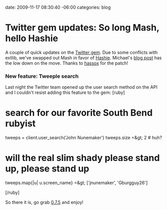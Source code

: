 date: 2009-11-17 08:30:40 -06:00
categories: blog

# Twitter gem updates: So long Mash, hello Hashie
A couple of quick updates on the <a href="http://gemcutter.org/gems/twitter">Twitter gem</a>. Due to some conflicts with extlib, we've swapped out Mash in favor of <a href="http://github.com/intridea/hashie">Hashie</a>. Michael's <a href="http://www.intridea.com/2009/11/12/hashie-the-hash-toolkit?blog=company">blog post</a> has the low down on the move. Thanks to <a href="http://twitter.com/hassox">hassox</a> for the patch!
<!--more-->
<h3>New feature: Tweeple search</h3>

Last night the Twitter team opened up the user search method on the API and I couldn't resist adding this feature to the gem:
[ruby]
# search for our favorite South Bend rubyist
tweeps = client.user_search('John Nunemaker')
tweeps.size
=&amp;gt; 2  # huh?

# will the real slim shady please stand up, please stand up
tweeps.map{|u| u.screen_name}
=&amp;gt; ['jnunemaker', 'Gburgguy26']

[/ruby]

So there it is, go grab <a href="http://gemcutter.org/gems/twitter">0.7.5</a> and enjoy!
